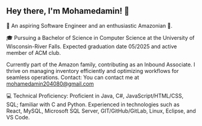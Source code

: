 ## Hey there, I'm Mohamedamin! 👋

👋 An aspiring Software Engineer and an enthusiastic Amazonian 🌟.

🎓 Pursuing a Bachelor of Science in Computer Science at the University of Wisconsin-River Falls. Expected graduation date 05/2025 and active member of ACM club.

Currently part of the Amazon family, contributing as an Inbound Associate. I thrive on managing inventory efficiently and optimizing workflows for seamless operations.
Contact: You can contact me at mohamedamin204080@gmail.com

💻 Technical Proficiency: 
Proficient in Java, C#, JavaScript/HTML/CSS, SQL; familiar with C and Python. Experienced in technologies such as React, MySQL, Microsoft SQL Server, GIT/GitHub/GitLab, Linux, Eclipse, and VS Code.


